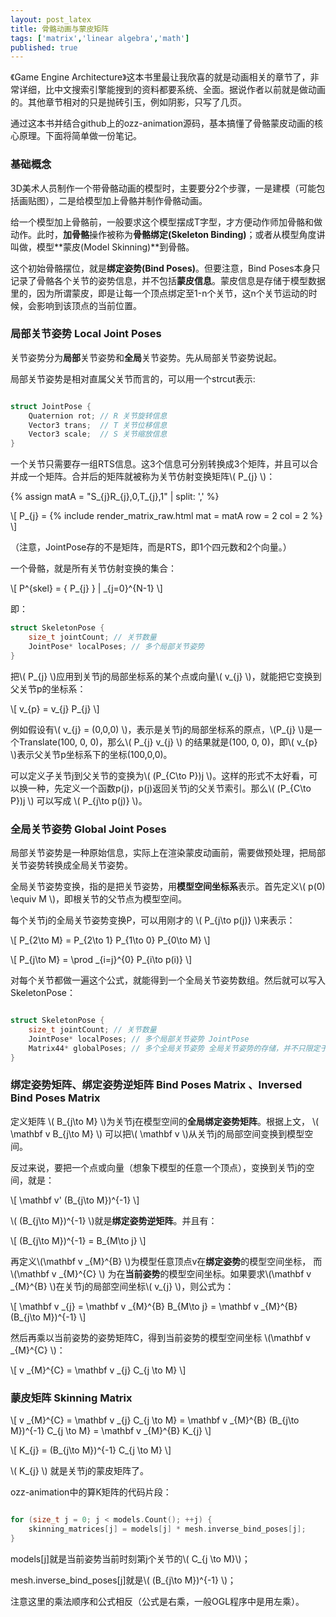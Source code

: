 ```yaml
---
layout: post_latex
title: 骨骼动画与蒙皮矩阵
tags: ['matrix','linear algebra','math']
published: true
---
```


《Game Engine Architecture》这本书里最让我欣喜的就是动画相关的章节了，非常详细，比中文搜索引擎能搜到的资料都要系统、全面。据说作者以前就是做动画的。其他章节相对的只是抛砖引玉，例如阴影，只写了几页。

通过这本书并结合github上的ozz-animation源码，基本搞懂了骨骼蒙皮动画的核心原理。下面将简单做一份笔记。

<!--more-->


### 基础概念

3D美术人员制作一个带骨骼动画的模型时，主要要分2个步骤，一是建模（可能包括画贴图），二是给模型加上骨骼并制作骨骼动画。

给一个模型加上骨骼前，一般要求这个模型摆成T字型，才方便动作师加骨骼和做动作。此时，**加骨骼**操作被称为**骨骼绑定(Skeleton Binding)**；或者从模型角度讲叫做，模型**蒙皮(Model Skinning)**到骨骼。

这个初始骨骼摆位，就是**绑定姿势(Bind Poses)**。但要注意，Bind Poses本身只记录了骨骼各个关节的姿势信息，并不包括**蒙皮信息**。蒙皮信息是存储于模型数据里的，因为所谓蒙皮，即是让每一个顶点绑定至1-n个关节，这n个关节运动的时候，会影响到该顶点的当前位置。

### 局部关节姿势 Local Joint Poses

关节姿势分为**局部**关节姿势和**全局**关节姿势。先从局部关节姿势说起。


局部关节姿势是相对直属父关节而言的，可以用一个strcut表示:

```c

struct JointPose {
    Quaternion rot; // R 关节旋转信息
    Vector3 trans;  // T 关节位移信息
    Vector3 scale;  // S 关节缩放信息
}

```

一个关节只需要存一组RTS信息。这3个信息可分别转换成3个矩阵，并且可以合并成一个矩阵。合并后的矩阵就被称为关节仿射变换矩阵\\( P\_\{j\} \\)：

{% assign matA = "S\_\{j\}R\_\{j\},0,T\_\{j\},1" | split: ',' %}

\\[ P\_\{j\} = {% include render_matrix_raw.html mat = matA row = 2 col = 2 %} \\]

（注意，JointPose存的不是矩阵，而是RTS，即1个四元数和2个向量。）

一个骨骼，就是所有关节仿射变换的集合：

\\[ P\^\{skel\} = { P\_\{j\} } | \_\{j=0}\^\{N-1\} \\]

即：

```c
struct SkeletonPose {
    size_t jointCount; // 关节数量
    JointPose* localPoses; // 多个局部关节姿势
}
```

把\\( P\_\{j\} \\)应用到关节j的局部坐标系的某个点或向量\\( v\_\{j\} \\)，就能把它变换到父关节p的坐标系：

\\[ v\_\{p\} =  v\_\{j\} P\_\{j\} \\]

例如假设有\\( v\_\{j\} = (0,0,0) \\)，表示是关节j的局部坐标系的原点，\\(P\_\{j\} \\)是一个Translate(100, 0, 0)，那么\\( P\_\{j\} v\_\{j\}  \\) 的结果就是(100, 0, 0)，即\\( v\_\{p\} \\)表示父关节p坐标系下的坐标(100,0,0)。


可以定义子关节j到父关节的变换为\\( (P\_\{C\\to P\})j \\)。这样的形式不太好看，可以换一种，先定义一个函数p(j)，p(j)返回关节j的父关节索引。那么\\( (P\_\{C\\to P\})j \\) 可以写成 \\( P\_\{j\\to p(j)\} \\)。

### 全局关节姿势 Global Joint Poses

局部关节姿势是一种原始信息，实际上在渲染蒙皮动画前，需要做预处理，把局部关节姿势转换成全局关节姿势。

全局关节姿势变换，指的是把关节姿势，用**模型空间坐标系**表示。首先定义\\( p(0) \equiv M \\)，即根关节的父节点为模型空间。


每个关节j的全局关节姿势变换P，可以用刚才的 \\( P\_\{j\\to p(j)\} \\)来表示：

\\[ P\_\{2\\to M\} = P\_\{2\\to 1\} P\_\{1\\to 0\} P\_\{0\\to M\} \\]


\\[ P\_\{j\\to M\} = \prod \_\{i=j\}\^\{0\} P\_\{i\\to p(i)\} \\]

对每个关节都做一遍这个公式，就能得到一个全局关节姿势数组。然后就可以写入SkeletonPose：

```c

struct SkeletonPose {
    size_t jointCount; // 关节数量
    JointPose* localPoses; // 多个局部关节姿势 JointPose
    Matrix44* globalPoses; // 多个全局关节姿势 全局关节姿势的存储，并不只限定于用RTS，而是既可以用RTS也可以用矩阵。因为实时渲染里矩阵更通用快速，所以得存成矩阵。
}

```

### 绑定姿势矩阵、绑定姿势逆矩阵 Bind Poses Matrix 、Inversed Bind Poses Matrix 

定义矩阵 \\( B\_\{j\\to M\} \\)为关节j在模型空间的**全局绑定姿势矩阵**。根据上文， \\( \\mathbf v B\_\{j\\to M\} \\) 可以把\\(  \\mathbf v \\)从关节j的局部空间变换到模型空间。

反过来说，要把一个点或向量（想象下模型的任意一个顶点），变换到关节j的空间，就是：

 \\[ \\mathbf v' (B\_\{j\\to M\})\^\{-1\} \\] 

\\( (B\_\{j\\to M\})\^\{-1\}  \\)就是**绑定姿势逆矩阵**。并且有：

\\[ (B\_\{j\\to M\})\^\{-1\} = B\_\{M\\to j\} \\] 

再定义\\(\\mathbf v \_\{M\}\^\{B\} \\)为模型任意顶点v在**绑定姿势**的模型空间坐标， 而 \\(\\mathbf v \_\{M\}\^\{C\} \\) 为在**当前姿势**的模型空间坐标。如果要求\\(\\mathbf v \_\{M\}\^\{B\} \\)在关节j的局部空间坐标\\( v\_\{j\} \\)，则公式为：

\\[ \\mathbf v \_\{j\} = \\mathbf v \_\{M\}\^\{B\} B\_\{M\\to j\} = \\mathbf v \_\{M\}\^\{B\} (B\_\{j\\to M\})\^\{-1\}  \\] 

然后再乘以当前姿势的姿势矩阵C，得到当前姿势的模型空间坐标 \\(\\mathbf v \_\{M\}\^\{C\} \\)：

\\[ v \_\{M\}\^\{C\} = \\mathbf v \_\{j\} C\_\{j \\to M\}  \\] 


### 蒙皮矩阵 Skinning Matrix

\\[ v \_\{M\}\^\{C\} = \\mathbf v \_\{j\} C\_\{j \\to M\}  = \\mathbf v \_\{M\}\^\{B\} (B\_\{j\\to M\})\^\{-1\}  C\_\{j \\to M\} =   \\mathbf v \_\{M\}\^\{B\}  K\_\{j\} \\] 


\\[ K\_\{j\} = (B\_\{j\\to M\})\^\{-1\}  C\_\{j \\to M\} \\]

\\( K\_\{j\} \\) 就是关节j的蒙皮矩阵了。

ozz-animation中的算K矩阵的代码片段：

```c

for (size_t j = 0; j < models.Count(); ++j) {
    skinning_matrices[j] = models[j] * mesh.inverse_bind_poses[j];
}

```

models[j]就是当前姿势当前时刻第j个关节的\\( C\_\{j \\to M\}\\)；

mesh.inverse_bind_poses[j]就是\\( (B\_\{j\\to M\})\^\{-1\} \\)；

注意这里的乘法顺序和公式相反（公式是右乘，一般OGL程序中是用左乘）。